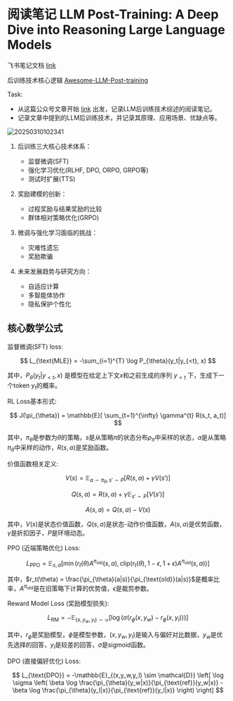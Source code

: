 # 阅读笔记 LLM Post-Training: A Deep Dive into Reasoning Large Language Models 


飞书笔记文档 [link](https://swze06osuex.feishu.cn/docx/C9cvdvuB3oQjoexwCaPchXmbnSd)

后训练技术核心逻辑
[Awesome-LLM-Post-training](https://github.com/mbzuai-oryx/Awesome-LLM-Post-training)


Task: 
- 从这篇公众号文章开始 [link](https://mp.weixin.qq.com/s/W-ubJWJVmwGo0Ce6Bhr1Rw) 出发，记录LLM后训练技术综述的阅读笔记。
- 记录文章中提到的LLM后训练技术，并记录其原理、应用场景、优缺点等。


![20250310102341](https://s2.loli.net/2025/03/10/EAOu79qgJhKvZlD.png)


1. 后训练三大核心技术体系：
   - 监督微调(SFT)
   - 强化学习优化(RLHF, DPO, ORPO, GRPO等)
   - 测试时扩展(TTS)

2. 奖励建模的创新：
   - 过程奖励与结果奖励的比较
   - 群体相对策略优化(GRPO)

3. 微调与强化学习面临的挑战：
   - 灾难性遗忘
   - 奖励欺骗

4. 未来发展趋势与研究方向：
   - 自适应计算
   - 多智能体协作
   - 隐私保护个性化



## 核心数学公式

监督微调(SFT) loss:

$$
L_{\text{MLE}} = -\sum_{i=1}^{T} \log P_{\theta}(y_t|y_{<t}, x)
$$

其中，$P_{\theta}(y_t|y_{<t}, x)$ 是模型在给定上下文$x$和之前生成的序列 $y_{<t}$ 下，生成下一个token $y_t$的概率。

RL Loss基本形式:

$$
J(\pi_{\theta}) = \mathbb{E}[ \sum_{t=1}^{\infty} \gamma^{t} R(s_t, a_t)]
$$

其中，$\pi_{\theta}$是参数为$\theta$的策略，$s$是从策略$\pi$的状态分布$\rho_{\pi}$中采样的状态，$a$是从策略$\pi_{\theta}$中采样的动作，$R(s, a)$是奖励函数。

价值函数相关定义:

$$
V(s) = \mathbb{E}_{a \sim \pi_{\theta}, s' \sim P}[R(s, a) + \gamma V(s')]
$$

$$
Q(s, a) = R(s, a) + \gamma \mathbb{E}_{s' \sim P}[V(s')]
$$

$$
A(s, a) = Q(s, a) - V(s)
$$

其中，$V(s)$是状态价值函数，$Q(s, a)$是状态-动作价值函数，$A(s, a)$是优势函数，$\gamma$是折扣因子，$P$是环境动态。

PPO (近端策略优化) Loss:

$$
L_{\text{PPO}} = \mathbb{E}_{s,a}[\min(r_t(\theta)A^{\pi_{\text{old}}}(s,a), \text{clip}(r_t(\theta), 1-\epsilon, 1+\epsilon)A^{\pi_{\text{old}}}(s,a))]
$$

其中，$r_t(\theta) = \frac{\pi_{\theta}(a|s)}{\pi_{\text{old}}(a|s)}$是概率比率，$A^{\pi_{\text{old}}}$是在旧策略下计算的优势值，$\epsilon$是裁剪参数。

Reward Model Loss (奖励模型损失):

$$
L_{\text{RM}} = -\mathbb{E}_{(x,y_w,y_l) \sim \mathcal{D}}[\log(\sigma(r_{\phi}(x,y_w) - r_{\phi}(x,y_l)))]
$$

其中，$r_{\phi}$是奖励模型，$\phi$是模型参数，$(x,y_w,y_l)$是输入与偏好对比数据，$y_w$是优先选择的回答，$y_l$是较差的回答，$\sigma$是sigmoid函数。


DPO (直接偏好优化) Loss:

$$
L_{\text{DPO}} = -\mathbb{E}_{(x,y_w,y_l) \sim \mathcal{D}} \left[ \log \sigma \left( \beta \log \frac{\pi_{\theta}(y_w|x)}{\pi_{\text{ref}}(y_w|x)} - \beta \log \frac{\pi_{\theta}(y_l|x)}{\pi_{\text{ref}}(y_l|x)} \right) \right]
$$

